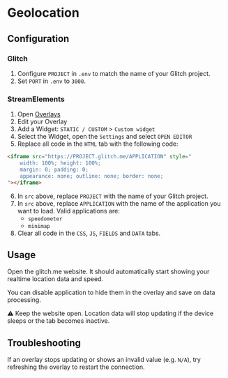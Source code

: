 # Geolocation

## Configuration 
### Glitch
1. Configure `PROJECT` in `.env` to match the name of your Glitch project.
2. Set `PORT` in `.env` to `3000`.

### StreamElements
1. Open [Overlays](https://streamelements.com/dashboard/overlays)
2. Edit your Overlay
3. Add a Widget: `STATIC / CUSTOM` > `Custom widget`
4. Select the Widget, open the `Settings` and select `OPEN EDITOR`
5. Replace all code in the `HTML` tab with the following code:
```HTML
<iframe src="https://PROJECT.glitch.me/APPLICATION" style="
    width: 100%; height: 100%; 
    margin: 0; padding: 0;
    appearance: none; outline: none; border: none;
"></iframe>
```
6. In `src` above, replace `PROJECT` with the name of your Glitch project. 
7. In `src` above, replace `APPLICATION` with the name of the application you want to load. Valid applications are:
    - `speedometer`
    - `minimap`
8. Clear all code in the `CSS`, `JS`, `FIELDS` and `DATA` tabs.

## Usage
Open the glitch.me website. 
It should automatically start showing your realtime location data and speed.

You can disable application to hide them in the overlay and save on data processing.

⚠ Keep the website open.
Location data will stop updating if the device sleeps or the tab becomes inactive.

## Troubleshooting
If an overlay stops updating or shows an invalid value (e.g. `N/A`), try refreshing the overlay to restart the connection.